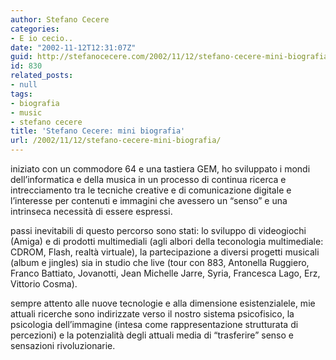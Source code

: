 ```yaml
---
author: Stefano Cecere
categories:
- E io cecio..
date: "2002-11-12T12:31:07Z"
guid: http://stefanocecere.com/2002/11/12/stefano-cecere-mini-biografia/
id: 830
related_posts:
- null
tags:
- biografia
- music
- stefano cecere
title: 'Stefano Cecere: mini biografia'
url: /2002/11/12/stefano-cecere-mini-biografia/
---
```


iniziato con un commodore 64 e una tastiera GEM, ho sviluppato i mondi dell&#8217;informatica e della musica in un processo di continua ricerca e intrecciamento tra le tecniche creative e di comunicazione digitale e l&#8217;interesse per contenuti e immagini che avessero un &#8220;senso&#8221; e una intrinseca necessità di essere espressi.

passi inevitabili di questo percorso sono stati: lo sviluppo di videogiochi (Amiga) e di prodotti multimediali (agli albori della teconologia multimediale: CDROM, Flash, realtà virtuale), la partecipazione a diversi progetti musicali (album e jingles) sia in studio che live (tour con 883, Antonella Ruggiero, Franco Battiato, Jovanotti, Jean Michelle Jarre, Syria, Francesca Lago, Erz, Vittorio Cosma).

sempre attento alle nuove tecnologie e alla dimensione esistenzialele, mie attuali ricerche sono indirizzate verso il nostro sistema psicofisico, la psicologia dell&#8217;immagine (intesa come rappresentazione strutturata di percezioni) e la potenzialità degli attuali media di &#8220;trasferire&#8221; senso e sensazioni rivoluzionarie.